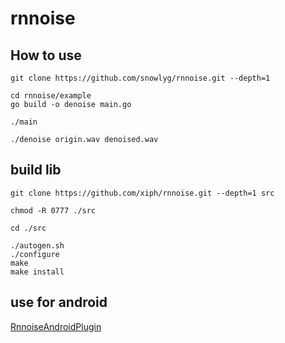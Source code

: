 # rnnoise

## How to use

```
git clone https://github.com/snowlyg/rnnoise.git --depth=1

cd rnnoise/example
go build -o denoise main.go 

./main 

./denoise origin.wav denoised.wav
```

## build lib

```
git clone https://github.com/xiph/rnnoise.git --depth=1 src

chmod -R 0777 ./src

cd ./src

./autogen.sh
./configure  
make
make install

```

## use for android

[RnnoiseAndroidPlugin](https://github.com/snowlyg/RnnoiseAndroidPlugin.git)